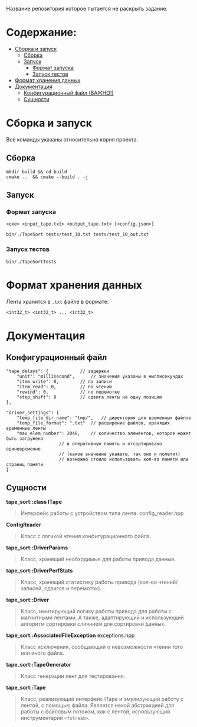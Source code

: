 Название репозитория которое пытается не раскрыть задание.

# Содержание:

-   [Сборка и запуск](#build-and-run)
    -   [Сборка](#build)
    -   [Запуск](#run)
        -   [Формат запуска](#run-format)
        -   [Запуск тестов](#run-test)
-   [Формат хранения данных](#data-storage-format)
-   [Документация](#documentation)
    -   [Конфигурационный файл (ВАЖНО!)](#config)
    -   [Сущности](#entities)

<a id="build-and-run"></a>

# Сборка и запуск

Все команды указаны относительно корня проекта.

<a id="build"></a>

## Сборка

```
mkdir build && cd build
cmake ..  && cmake --build . -j
```

<a id="run"></a>

## Запуск

<a id="run-format"></a>

### Формат запуска

```
<exe> <input_tape.txt> <output_tape.txt> [<config.json>]
```

```
bin/./TapeSort tests/test_10.txt tests/test_10_out.txt
```

<a id="run-test"></a>

### Запуск тестов

```
bin/./TapeSortTests
```

<a id="data-storage-format"></a>

# Формат хранения данных

Лента хранится в `.txt` файле в формате:

```
<int32_t> <int32_t> ... <int32_t>
```

<a id="documentation"></a>

# Документация

<a id="config"></a>

## Конфигурационный файл

```
"tape_delays": {			// задержки
	"unit": "millisecond",		// значения указаны в миллисекундах
	"item_write": 0,		// по записи
	"item_read": 0,			// по чтению
	"rewind": 0,			// по перемотке
	"step_shift": 0			// сдвига ленты на одну позицию
},

"driver_settings": {
	"temp_file_dir_name": "tmp/",	// директория для временных файлов
	"temp_file_format": ".txt"	// расширение файлов, хранящих временные ленты
	"max_elem_number": 2048, 	// количество элементов, которое может быть загружено
					// в оперативную память и отсортировано единовременно
					// (какое значение укажете, так оно и полетит)
					// возможно стоило использовать кол-во памяти или страниц памяти
}
```

<a id="entities"></a>

## Сущности

**tape_sort::class ITape**

> Интерфейс работы с устройством типа лента.
> config_reader.hpp

**ConfigReader**

> Класс с логикой чтения конфигурационного файла.

**tape_sort::DriverParams**

> Класс, хранящий необходимые для работы привода данные.

**tape_sort::DriverPerfStats**

> Класс, хранящий статистику работы привода (кол-во чтений/записей, сдвигов и перемоток).

**tape_sort::Driver**

> Класс, имитирующий логику работы привода для работы с магнитными лентами. А также, адаптирующий и использующий алгоритм сортировки слиянием для сортировки данных.

**tape_sort::AssociatedFileException**
exceptions.hpp

> Класс исключения, сообщающий о невозможности чтения того или иного файла.

**tape_sort::TapeGenerator**

> Класс генерации лент для тестирования.

**tape_sort::Tape**

> Класс, реализующий интерфейс ITape и эмулирующий работу с лентой, с помощью файла. Является некой абстракцией для работы с файловым потоком, как с лентой, использующий инструментарий `<fstream>`.
